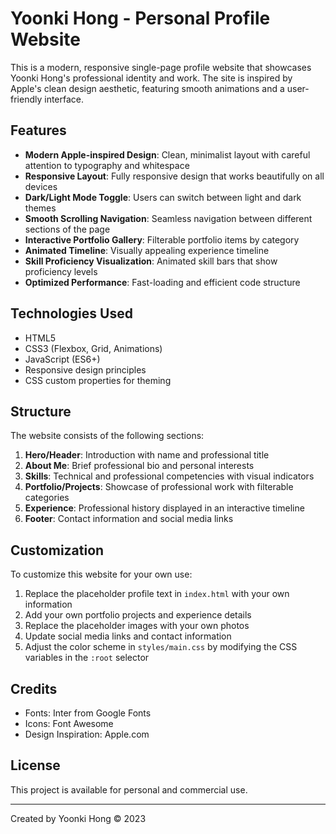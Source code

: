 # Yoonki Hong - Personal Profile Website

This is a modern, responsive single-page profile website that showcases Yoonki Hong's professional identity and work. The site is inspired by Apple's clean design aesthetic, featuring smooth animations and a user-friendly interface.

## Features

- **Modern Apple-inspired Design**: Clean, minimalist layout with careful attention to typography and whitespace
- **Responsive Layout**: Fully responsive design that works beautifully on all devices
- **Dark/Light Mode Toggle**: Users can switch between light and dark themes
- **Smooth Scrolling Navigation**: Seamless navigation between different sections of the page
- **Interactive Portfolio Gallery**: Filterable portfolio items by category
- **Animated Timeline**: Visually appealing experience timeline
- **Skill Proficiency Visualization**: Animated skill bars that show proficiency levels
- **Optimized Performance**: Fast-loading and efficient code structure

## Technologies Used

- HTML5
- CSS3 (Flexbox, Grid, Animations)
- JavaScript (ES6+)
- Responsive design principles
- CSS custom properties for theming

## Structure

The website consists of the following sections:

1. **Hero/Header**: Introduction with name and professional title
2. **About Me**: Brief professional bio and personal interests
3. **Skills**: Technical and professional competencies with visual indicators
4. **Portfolio/Projects**: Showcase of professional work with filterable categories
5. **Experience**: Professional history displayed in an interactive timeline
6. **Footer**: Contact information and social media links

## Customization

To customize this website for your own use:

1. Replace the placeholder profile text in `index.html` with your own information
2. Add your own portfolio projects and experience details
3. Replace the placeholder images with your own photos
4. Update social media links and contact information
5. Adjust the color scheme in `styles/main.css` by modifying the CSS variables in the `:root` selector

## Credits

- Fonts: Inter from Google Fonts
- Icons: Font Awesome
- Design Inspiration: Apple.com

## License

This project is available for personal and commercial use.

---

Created by Yoonki Hong © 2023 